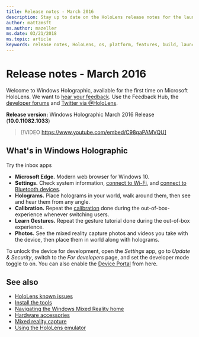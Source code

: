 ```yaml
---
title: Release notes - March 2016
description: Stay up to date on the HoloLens release notes for the launch of HoloLens and Windows Holographic.
author: mattzmsft
ms.author: mazeller
ms.date: 03/21/2018
ms.topic: article
keywords: release notes, HoloLens, os, platform, features, build, launch
---
```


# Release notes - March 2016

Welcome to Windows Holographic, available for the first time on Microsoft HoloLens. We want to [hear your feedback](/windows/mixed-reality/give-us-feedback). Use the Feedback Hub, the [developer forums](https://forums.hololens.com) and [Twitter via @HoloLens](https://twitter.com/hololens).

**Release version:** Windows Holographic March 2016 Release (**10.0.11082.1033**)

>[!VIDEO https://www.youtube.com/embed/C98qaPAMVQU]

## What's in Windows Holographic

Try the inbox apps
* **Microsoft Edge.** Modern web browser for Windows 10.
* **Settings.** Check system information, [connect to Wi-Fi](/windows/mixed-reality/connecting-to-wi-fi-on-hololens), and [connect to Bluetooth devices](/windows/mixed-reality/discover/hardware-accessories).
* **Holograms.** Place holograms in your world, walk around them, then see and hear them from any angle.
* **Calibration.** Repeat the [calibration](/windows/mixed-reality/calibration) done during the out-of-box-experience whenever switching users.
* **Learn Gestures.** Repeat the gesture tutorial done during the out-of-box experience.
* **Photos.** See the mixed reality capture photos and videos you take with the device, then place them in world along with holograms.

To unlock the device for development, open the *Settings* app, go to *Update & Security*, switch to the *For developers* page, and set the developer mode toggle to on. You can also enable the [Device Portal](/windows/mixed-reality/develop/platform-capabilities-and-apis/using-the-windows-device-portal) from here.

## See also
* [HoloLens known issues](/windows/mixed-reality/hololens-known-issues)
* [Install the tools](/windows/mixed-reality/develop/install-the-tools)
* [Navigating the Windows Mixed Reality home](/windows/mixed-reality/discover/navigating-the-windows-mixed-reality-home)
* [Hardware accessories](/windows/mixed-reality/discover/hardware-accessories)
* [Mixed reality capture](/windows/mixed-reality/mixed-reality-capture)
* [Using the HoloLens emulator](/windows/mixed-reality/develop/platform-capabilities-and-apis/using-the-hololens-emulator)